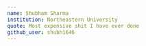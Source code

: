 ```yaml
---
name: Shubham Sharma
institution: Northeastern University
quote: Most expensive shit I have ever done
github_user: shubh1646
---
```

